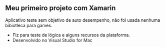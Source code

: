 ## Meu primeiro projeto com Xamarin

Aplicativo teste sem objetivo de auto desempenho, não foi usada nenhuma bibiotleca para games. 

- Fiz para teste de lógica e alguns recursos da plataforma.
- Desenvolvido no Visual Studio for Mac
